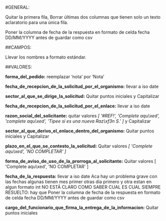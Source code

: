 #GENERAL:

Quitar la primera fila, Borrar últimas dos columnas que tienen solo un texto aclaratorio para una única fila.

Poner la columna de fecha de la respuesta en formato de celda fecha DD/MM/YYYY antes de guardar como csv

##CAMPOS:

Llevar los nombres a formato estándar.

##VALORES:

**forma_del_pedido:** reemplazar ‘nota’ por ‘Nota’

**fecha_de_recepcion_de_la_solicitud_por_el_organismo:**  llevar a iso date

 **sector_al_que_se_dirige_la_solicitud:** Quitar puntos iniciales y Capitalizar

**fecha_de_recepcion_de_la_solicitud_por_el_enlace:**  llevar a iso date

**razon_social_del_solicitante:**  quitar valores *[ '#REF!', 'Complete aqu\xed', 'complete aqu\xed', 'Tipee si es una nueva Raz\xf3n S.' ]* y Capitalizar

**sector_al_que_derivo_el_enlace_dentro_del_organismo:** Quitar puntos iniciales y Capitalizar

**plazo_en_el_que_se_contesto_la_solicitud:** Quitar valores *[ 'Complete aqu\xed', 'NO COMPLETAR' ]*

**forma_de_aviso_de_uso_de_la_prorroga_al_solicitante:** Quitar valores [ 'Complete aqu\xed', 'NO COMPLETAR' ]

**fecha_de_la_respuesta:** llevar a iso date
Aca hay un problema grave con las fechas algunas tienen mes primer otras dia primero y otra estan en algun formato int  NO ESTÁ CLARO COMO SABER CUAL ES CUAL SIEMPRE
RESUELTO: hay que 
Poner la columna de fecha de la respuesta en formato de celda fecha DD/MM/YYYY antes de guardar como csv

**cargo_del_funcionario_que_firma_la_entrega_de_la_informacion:** Quitar puntos iniciales

